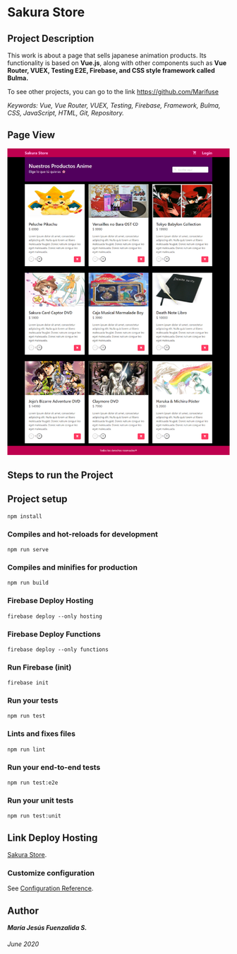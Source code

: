 # Sakura Store

## Project Description

This work is about a page that sells japanese animation products. Its functionality is based on **Vue.js**, along with other components such as **Vue Router, VUEX, Testing E2E, Firebase, and CSS style framework called Bulma.**

To see other projects, you can go to the link https://github.com/Marifuse

_Keywords: Vue, Vue Router, VUEX, Testing, Firebase, Framework, Bulma, CSS, JavaScript, HTML, Git, Repository._

## Page View

![Home](public/capture-1.png "Capture 1")

## Steps to run the Project

## Project setup
```
npm install
```

### Compiles and hot-reloads for development
```
npm run serve
```

### Compiles and minifies for production
```
npm run build
```

### Firebase Deploy Hosting
```
firebase deploy --only hosting
```

### Firebase Deploy Functions
```
firebase deploy --only functions
```

### Run Firebase (init)
```
firebase init
```

### Run your tests
```
npm run test
```

### Lints and fixes files
```
npm run lint
```

### Run your end-to-end tests
```
npm run test:e2e
```

### Run your unit tests
```
npm run test:unit
```

## Link Deploy Hosting

[Sakura Store](https://tddg3-b2b86.web.app).

### Customize configuration
See [Configuration Reference](https://cli.vuejs.org/config/).

## Author

**_María Jesús Fuenzalida S._**

###### June 2020
